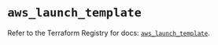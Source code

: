# `aws_launch_template`

Refer to the Terraform Registry for docs: [`aws_launch_template`](https://registry.terraform.io/providers/hashicorp/aws/6.4.0/docs/resources/launch_template).
